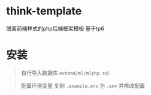 # think-template
脱离前端样式的php后端框架模板 基于tp6

# 安装

> 自行导入数据库 `extend/ml/mlphp.sql`

> 配置环境变量 复制 `.example.env` 为 `.env` 并修改配置